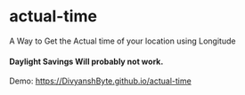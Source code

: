 # actual-time
A Way to Get the Actual time of your location using Longitude

#### Daylight Savings Will probably not work.

Demo: https://DivyanshByte.github.io/actual-time
